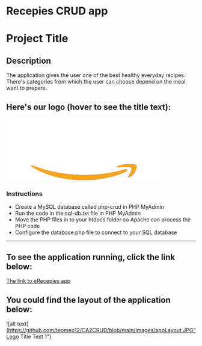 # Recepies CRUD app
# Project Title

## Description

The application gives the user one of the best healthy everyday recipes. There's categories from which the user can choose depend on the meal want to prepare.

## Here's our logo (hover to see the title text):

 
![alt text](https://github.com/teomeo12/CA2CRUD/blob/main/images/e.png "Logo Title Text 1")
### Instructions
* Create a MySQL database called php-crud in PHP MyAdmin
* Run the code in the sql-db.txt file in PHP MyAdmin
* Move the PHP files in to your htdocs folder so Apache can process the PHP code
* Configure the database.php file to connect to your SQL database

***
## To see the application running, click the link below:

[The link to eRecepies app](https://www.google.com)

## You could find the layout of the application below:

![alt text](https://github.com/teomeo12/CA2CRUD/blob/main/images/appLayout.JPG"Logo Title Text 1")


